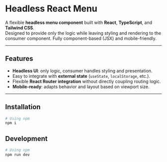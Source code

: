 # Headless React Menu

A flexible **headless menu component** built with **React**, **TypeScript**, and **Tailwind CSS**.  
Designed to provide only the logic while leaving styling and rendering to the consumer component. Fully component-based (JSX) and mobile-friendly.

---

## Features

- **Headless UI**: only logic, consumer handles styling and presentation.
- Easy to integrate with **external state** (`useState`, `localStorage`, etc.).
- Flexible **React Router integration** without directly coupling routing logic.
- **Mobile-ready**: adapts behavior and layout based on viewport size.

---

## Installation

```bash
# Using npm
npm i
```

## Development

```bash
# Using npm
npm run dev
```
